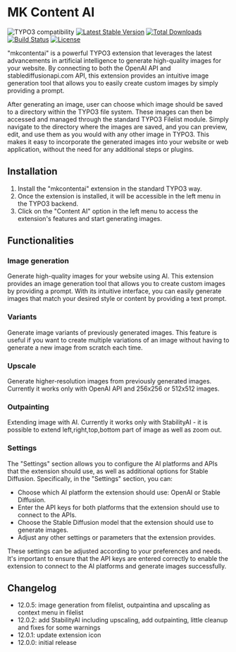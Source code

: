# MK Content AI

![TYPO3 compatibility](https://img.shields.io/badge/TYPO3-11.5%20%7C%2012.4-orange?maxAge=3600&style=flat-square&logo=typo3)
[![Latest Stable Version](https://img.shields.io/packagist/v/dmk/mkcontentai.svg?maxAge=3600&style=flat-square&logo=composer)](https://packagist.org/packages/dmk/mkcontentai)
[![Total Downloads](https://img.shields.io/packagist/dt/dmk/mkcontentai.svg?maxAge=3600&style=flat-square)](https://packagist.org/packages/dmk/mkcontentai)
[![Build Status](https://img.shields.io/github/actions/workflow/status/DMKEBUSINESSGMBH/typo3-mkcontentai/php.yml?branch=12.4&maxAge=3600&style=flat-square&logo=github-actions)](https://github.com/DMKEBUSINESSGMBH/typo3-mkcontentai/actions?query=workflow%3A%22PHP+Checks%22)
[![License](https://img.shields.io/packagist/l/dmk/mkcontentai.svg?maxAge=3600&style=flat-square&logo=gnu)](https://packagist.org/packages/dmk/mkcontentai)

"mkcontentai" is a powerful TYPO3 extension that leverages the latest advancements in artificial intelligence to generate high-quality images for your website. By connecting to both the OpenAI API and stablediffusionapi.com API, this extension provides an intuitive image generation tool that allows you to easily create custom images by simply providing a prompt.

After generating an image, user can choose which image should be saved to a directory within the TYPO3 file system. These images can then be accessed and managed through the standard TYPO3 Filelist module. Simply navigate to the directory where the images are saved, and you can preview, edit, and use them as you would with any other image in TYPO3. This makes it easy to incorporate the generated images into your website or web application, without the need for any additional steps or plugins.

## Installation

1. Install the "mkcontentai" extension in the standard TYPO3 way.
2. Once the extension is installed, it will be accessible in the left menu in the TYPO3 backend.
3. Click on the "Content AI" option in the left menu to access the extension's features and start generating images.

## Functionalities

### Image generation
Generate high-quality images for your website using AI. This extension provides an image generation tool that allows you to create custom images by providing a prompt. With its intuitive interface, you can easily generate images that match your desired style or content by providing a text prompt. 
### Variants
Generate image variants of previously generated images. This feature is useful if you want to create multiple variations of an image without having to generate a new image from scratch each time.
### Upscale
Generate higher-resolution images from previously generated images. Currently it works only with OpenAI API and 256x256 or 512x512 images.
### Outpainting
Extending image with AI. Currently it works only with StabilityAI - it is possible to extend left,right,top,bottom part of image as well as zoom out.
### Settings
The "Settings" section allows you to configure the AI platforms and APIs that the extension should use, as well as additional options for Stable Diffusion. Specifically, in the "Settings" section, you can:

- Choose which AI platform the extension should use: OpenAI or Stable Diffusion.
- Enter the API keys for both platforms that the extension should use to connect to the APIs.
- Choose the Stable Diffusion model that the extension should use to generate images.
- Adjust any other settings or parameters that the extension provides.

These settings can be adjusted according to your preferences and needs. It's important to ensure that the API keys are entered correctly to enable the extension to connect to the AI platforms and generate images successfully.

## Changelog

- 12.0.5: image generation from filelist, outpaintina and upscaling as context menu in filelist
- 12.0.2: add StabilityAI including upscaling, add outpainting, little cleanup and fixes for some warnings
- 12.0.1: update extension icon
- 12.0.0: initial release
